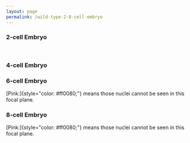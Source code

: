 ```yaml
---
layout: page
permalink: /wild-type-2-8-cell-embryo
---
```

### 2-cell Embryo

 

### 4-cell Embryo

### 6-cell Embryo

[Pink:]{style="color: #ff0080;"} means those nuclei cannot be seen in
this focal plane.

### 8-cell Embryo

[Pink:]{style="color: #ff0080;"} means those nuclei cannot be seen in
this focal plane.
